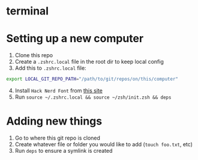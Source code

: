 # terminal

# Setting up a new computer

1. Clone this repo
2. Create a `.zshrc.local` file in the root dir to keep local config
3. Add this to `.zshrc.local` file:

```sh
export LOCAL_GIT_REPO_PATH="/path/to/git/repos/on/this/computer"
```

4. Install `Hack Nerd Font` from [this site](https://www.nerdfonts.com/font-downloads)
5. Run `source ~/.zshrc.local && source ~/zsh/init.zsh && deps`

# Adding new things

1. Go to where this git repo is cloned
2. Create whatever file or folder you would like to add (`touch foo.txt`, etc)
3. Run `deps` to ensure a symlink is created
